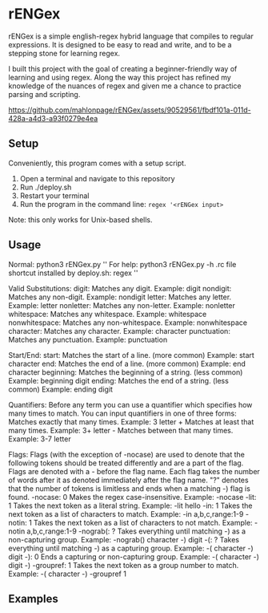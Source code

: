 # rENGex

rENGex is a simple english-regex hybrid language that compiles to regular expressions.
It is designed to be easy to read and write, and to be a stepping stone for learning regex.

I built this project with the goal of creating a beginner-friendly way of learning and using regex. Along the way this project has refined my knowledge of the nuances of regex and given me a chance to practice parsing and scripting.

https://github.com/mahlonpage/rENGex/assets/90529561/fbdf101a-011d-428a-a4d3-a93f0279e4ea



## Setup
Conveniently, this program comes with a setup script.

1. Open a terminal and navigate to this repository
2. Run ./deploy.sh
3. Restart your terminal
4. Run the program in the command line: `regex '<rENGex input>`

Note: this only works for Unix-based shells.

## Usage

Normal:                                         python3 rENGex.py '<your rENGex here>'
For help:                                       python3 rENGex.py -h
.rc file shortcut installed by deploy.sh:       regex '<your rENGex here>'

Valid Substitutions:
    digit:          Matches any digit.                                  Example: digit
    nondigit:       Matches any non-digit.                              Example: nondigit
    letter:         Matches any letter.                                 Example: letter
    nonletter:      Matches any non-letter.                             Example: nonletter
    whitespace:     Matches any whitespace.                             Example: whitespace
    nonwhitespace:  Matches any non-whitespace.                         Example: nonwhitespace
    character:      Matches any character.                              Example: character
    punctuation:    Matches any punctuation.                            Example: punctuation

Start/End:
    start:          Matches the start of a line. (more common)          Example: start character
    end:            Matches the end of a line. (more common)            Example: end character
    beginning:      Matches the beginning of a string. (less common)    Example: beginning digit
    ending:         Matches the end of a string. (less common)          Example: ending digit

Quantifiers:
    Before any term you can use a quantifier which specifies how many times to match.
    You can input quantifiers in one of three forms:
    <digit>                 Matches exactly that many times.  Example: 3 letter
    <digit>+                Matches at least that many times. Example: 3+ letter
    <digit>-<digit>         Matches between that many times.  Example: 3-7 letter

Flags:
    Flags (with the exception of -nocase) are used to denote that the following tokens should be treated
    differently and are a part of the flag. Flags are denoted with a - before the flag name. Each flag
    takes the number of words after it as denoted immediately after the flag name. "?" denotes that
    the number of tokens is limitless and ends when a matching -) flag is found.
    -nocase:   0   Makes the regex case-insensitive.                               Example: -nocase
    -lit:      1   Takes the next token as a literal string.                       Example: -lit hello
    -in:       1   Takes the next token as a list of characters to match.          Example: -in a,b,c,range:1-9
    -notin:    1   Takes the next token as a list of characters to not match.      Example: -notin a,b,c,range:1-9
    -nograb(:  ?   Takes everything until matching -) as a non-capturing group.    Example: -nograb() character -) digit
    -(:        ?   Takes everything until matching -) as a capturing group.        Example: -( character -) digit
    -):        0   Ends a capturing or non-capturing group.                        Example: -( character -) digit -)
    -groupref: 1   Takes the next token as a group number to match.                Example: -( character -) -groupref 1

## Examples
